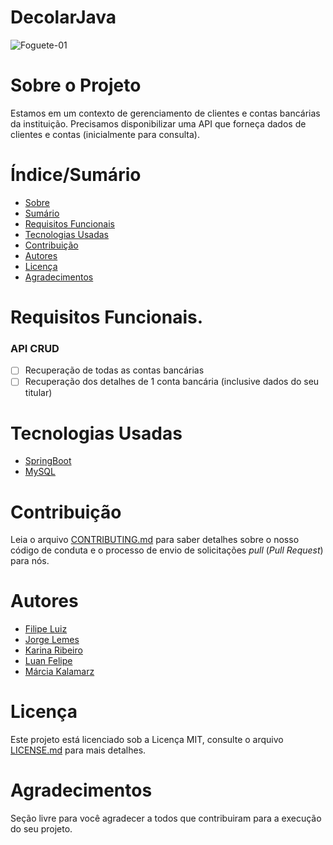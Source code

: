 # DecolarJava


<!-- ![Capa do Projeto](https://picsum.photos/850/280) -->
![Foguete-01](https://user-images.githubusercontent.com/8229421/147270372-0b71d98a-d0d2-46ee-9b9a-c263283f58ef.jpg)

# Sobre o Projeto

Estamos em um contexto de gerenciamento de clientes e contas bancárias da instituição.
Precisamos disponibilizar uma API que forneça dados de clientes e contas (inicialmente para
consulta).

# Índice/Sumário

* [Sobre](#sobre-o-projeto)
* [Sumário](#índice/sumário)
* [Requisitos Funcionais](#requisitos-funcionais)
* [Tecnologias Usadas](#tecnologias-usadas)
* [Contribuição](#contribuição)
* [Autores](#autores)
* [Licença](#licença)
* [Agradecimentos](#agradecimentos)


# Requisitos Funcionais.

### API CRUD

- [ ] Recuperação de todas as contas bancárias
- [ ] Recuperação dos detalhes de 1 conta bancária (inclusive dados do seu titular)

# Tecnologias Usadas

- [SpringBoot](https://spring.io/projects/spring-boot)
- [MySQL](https://www.mysql.com/)

# Contribuição

Leia o arquivo [CONTRIBUTING.md](CONTRIBUTING.md) para saber detalhes sobre o nosso código de conduta e o processo de envio de solicitações *pull* (*Pull Request*) para nós.

# Autores

- [Filipe Luiz](https://github.com/filipeluiz)
- [Jorge Lemes](https://github.com/jorgelemes)
- [Karina Ribeiro](https://github.com/karinasrib)
- [Luan Felipe](https://github.com/LuanFelipeCB)
- [Márcia Kalamarz](https://github.com/mkalamarz1)

# Licença

Este projeto está licenciado sob a Licença MIT,  consulte o arquivo [LICENSE.md](LICENSE.md) para mais detalhes.

# Agradecimentos

Seção livre para você agradecer a todos que contribuiram para a execução do seu projeto.
